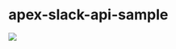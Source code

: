 # apex-slack-api-sample
<img src="http://cdn-ak.f.st-hatena.com/images/fotolife/t/tyoshikawa1106/20160515/20160515201856.png" />
